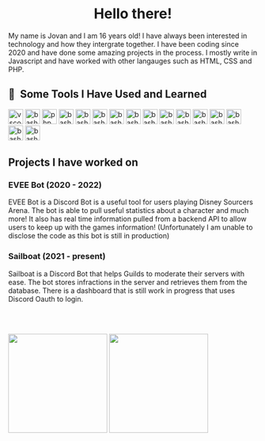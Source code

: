 <div align="center">
   <h1>Hello there!</h1>
</div>
My name is Jovan and I am 16 years old! I have always been interested in technology and how they intergrate together. I have been coding since 2020 and have done some amazing projects in the process. I mostly write in Javascript and have worked with other langauges such as HTML, CSS and PHP.

<h2> 🚀 &nbsp;Some Tools I Have Used and Learned</h2>
<p align="left">
<img src="https://cdn.jsdelivr.net/gh/devicons/devicon/icons/vscode/vscode-original.svg" alt="vscode" width="30" height="30"/>
<img src="https://cdn.jsdelivr.net/gh/devicons/devicon/icons/bash/bash-original.svg" alt="bash" width="30" height="30"/>
<img src="https://cdn.jsdelivr.net/gh/devicons/devicon/icons/php/php-original.svg" alt="php" width="30" height="30"/>
<img src="https://cdn.jsdelivr.net/gh/devicons/devicon/icons/git/git-original.svg" alt="bash" width="30" height="30"/>
<img src="https://cdn.jsdelivr.net/gh/devicons/devicon/icons/github/github-original.svg" alt="bash" width="30" height="30"/>
<img src="https://cdn.jsdelivr.net/gh/devicons/devicon/icons/heroku/heroku-plain.svg" alt="bash" width="30" height="30"/>
<img src="https://cdn.jsdelivr.net/gh/devicons/devicon/icons/html5/html5-original.svg" alt="bash" width="30" height="30"/>
<img src="https://cdn.jsdelivr.net/gh/devicons/devicon/icons/javascript/javascript-original.svg" alt="bash" width="30" height="30"/>
<img src="https://cdn.jsdelivr.net/gh/devicons/devicon/icons/linux/linux-original.svg" alt="bash" width="30" height="30"/>
<img src="https://cdn.jsdelivr.net/gh/devicons/devicon/icons/mongodb/mongodb-plain-wordmark.svg" alt="bash" width="30" height="30"/>
<img src="https://cdn.jsdelivr.net/gh/devicons/devicon/icons/nodejs/nodejs-original.svg" alt="bash" width="30" height="30"/>
<img src="https://cdn.jsdelivr.net/gh/devicons/devicon/icons/npm/npm-original-wordmark.svg" alt="bash" width="30" height="30"/>
<img src="https://cdn.jsdelivr.net/gh/devicons/devicon/icons/postgresql/postgresql-original.svg" alt="bash" width="30" height="30"/>
<img src="https://cdn.jsdelivr.net/gh/devicons/devicon/icons/azure/azure-original.svg" alt="bash" width="30" height="30"/>
<img src="https://cdn.jsdelivr.net/gh/devicons/devicon/icons/express/express-original-wordmark.svg" alt="bash" width="30" height="30"/>        
<img src="https://cdn.jsdelivr.net/gh/devicons/devicon/icons/xd/xd-plain.svg" alt="bash" width="30" height="30"/>
</p>

<h2>Projects I have worked on</h2>

<h3>EVEE Bot (2020 - 2022)</h3>
EVEE Bot is a Discord Bot is a useful tool for users playing Disney Sourcers Arena. The bot is able to pull useful statistics about a character and much more! It also has real time information pulled from a backend API to allow users to keep up with the games information! (Unfortunately I am unable to disclose the code as this bot is still in production)

<h3>Sailboat (2021 - present)</h3>
Sailboat is a Discord Bot that helps Guilds to moderate their servers with ease. The bot stores infractions in the server and retrieves them from the database. There is a dashboard that is still work in progress that uses Discord Oauth to login.

<br><br/>

<a>
  <img height=200 align="center" src="https://github-readme-stats.vercel.app/api?username=Draxxx-xoxo" />
</a>
<a>
  <img height=200 align="center" src="https://github-readme-stats.vercel.app/api/top-langs?username=Draxxx-xoxo&layout=compact&langs_count=8&card_width=320" />
</a>
